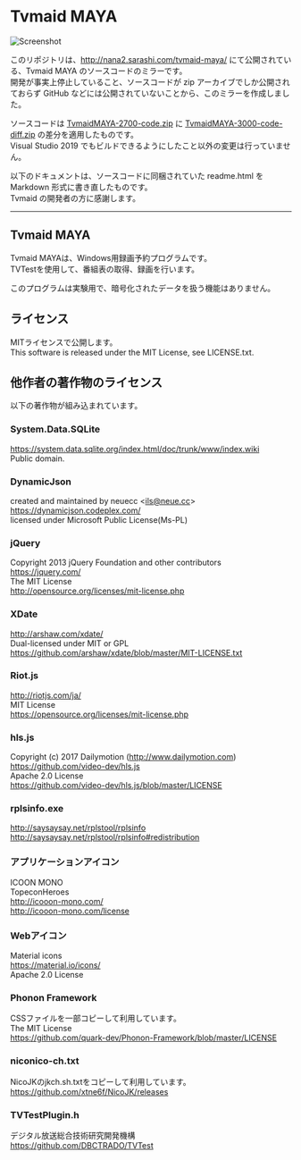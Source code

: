 
# Tvmaid MAYA

![Screenshot](https://user-images.githubusercontent.com/39271166/205431333-90e9320d-7828-44bb-8b6e-2c5263e96599.png)

このリポジトリは、http://nana2.sarashi.com/tvmaid-maya/ にて公開されている、Tvmaid MAYA のソースコードのミラーです。  
開発が事実上停止していること、ソースコードが zip アーカイブでしか公開されておらず GitHub などには公開されていないことから、このミラーを作成しました。

ソースコードは [TvmaidMAYA-2700-code.zip](http://nana2.sarashi.com/tvmaid-maya/dev/TvmaidMAYA-2700-code.zip) に [TvmaidMAYA-3000-code-diff.zip](http://nana2.sarashi.com/tvmaid-maya/dev/TvmaidMAYA-3000-code-diff.zip) の差分を適用したものです。  
Visual Studio 2019 でもビルドできるようにしたこと以外の変更は行っていません。

以下のドキュメントは、ソースコードに同梱されていた readme.html を Markdown 形式に書き直したものです。  
Tvmaid の開発者の方に感謝します。

-----

## Tvmaid MAYA

Tvmaid MAYAは、Windows用録画予約プログラムです。  
TVTestを使用して、番組表の取得、録画を行います。

このプログラムは実験用で、暗号化されたデータを扱う機能はありません。

## ライセンス

MITライセンスで公開します。  
This software is released under the MIT License, see LICENSE.txt.


## 他作者の著作物のライセンス

以下の著作物が組み込まれています。

### System.Data.SQLite

https://system.data.sqlite.org/index.html/doc/trunk/www/index.wiki  
Public domain.

### DynamicJson

created and maintained by neuecc &lt;ils@neue.cc&gt;
https://dynamicjson.codeplex.com/  
licensed under Microsoft Public License(Ms-PL)  

### jQuery

Copyright 2013 jQuery Foundation and other contributors  
https://jquery.com/  
The MIT License  
http://opensource.org/licenses/mit-license.php  

### XDate
http://arshaw.com/xdate/  
Dual-licensed under MIT or GPL  
https://github.com/arshaw/xdate/blob/master/MIT-LICENSE.txt  

### Riot.js
http://riotjs.com/ja/  
MIT License  
https://opensource.org/licenses/mit-license.php  

### hls.js
Copyright (c) 2017 Dailymotion (http://www.dailymotion.com)  
https://github.com/video-dev/hls.js  
Apache 2.0 License  
https://github.com/video-dev/hls.js/blob/master/LICENSE  

### rplsinfo.exe
http://saysaysay.net/rplstool/rplsinfo  
http://saysaysay.net/rplstool/rplsinfo#redistribution  

### アプリケーションアイコン

ICOON MONO  
TopeconHeroes  
http://icooon-mono.com/  
http://icooon-mono.com/license  

### Webアイコン

Material icons  
https://material.io/icons/  
Apache 2.0 License  

### Phonon Framework

CSSファイルを一部コピーして利用しています。  
The MIT License  
https://github.com/quark-dev/Phonon-Framework/blob/master/LICENSE  

### niconico-ch.txt

NicoJKのjkch.sh.txtをコピーして利用しています。  
https://github.com/xtne6f/NicoJK/releases

### TVTestPlugin.h

デジタル放送総合技術研究開発機構  
https://github.com/DBCTRADO/TVTest  
